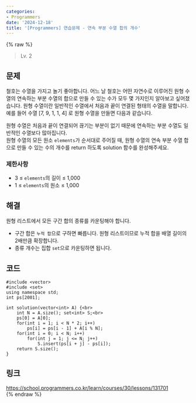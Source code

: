 ```yaml
---
categories:
- Programmers
date: '2024-12-18'
title: '[Programmers] 연습문제 - 연속 부분 수열 합의 개수'
---
```


{% raw %}
> Lv. 2<br>

## 문제
철호는 수열을 가지고 놀기 좋아합니다. 어느 날 철호는 어떤 자연수로 이루어진 원형 수열의 연속하는 부분 수열의 합으로 만들 수 있는 수가 모두 몇 가지인지 알아보고 싶어졌습니다. 원형 수열이란 일반적인 수열에서 처음과 끝이 연결된 형태의 수열을 말합니다. 예를 들어 수열 [7, 9, 1, 1, 4] 로 원형 수열을 만들면 다음과 같습니다.  
  
원형 수열은 처음과 끝이 연결되어 끊기는 부분이 없기 때문에 연속하는 부분 수열도 일반적인 수열보다 많아집니다.  
원형 수열의 모든 원소  `elements`가 순서대로 주어질 때, 원형 수열의 연속 부분 수열 합으로 만들 수 있는 수의 개수를 return 하도록 solution 함수를 완성해주세요.

### 제한사항
-   3 ≤  `elements`의 길이 ≤ 1,000
-   1 ≤  `elements`의 원소 ≤ 1,000

## 해결
원형 리스트에서 모든 구간 합의 종류를 카운팅해야 합니다.
- 구간 합은 `누적 합`으로 구하면 빠릅니다. 원형 리스트이므로 누적 합을 배열 길이의 2배만큼 확장합니다.
- 종류 개수는 집합 `set`으로 카운팅하면 됩니다.

## 코드
```
#include <vector>
#include <set>
using namespace std;
int ps[2001];

int solution(vector<int> A) {<br>
    int N = A.size(); set<int> S;<br>
    ps[0] = A[0];
    for(int i = 1; i < N * 2; i++)
        ps[i] = ps[i - 1] + A[i % N];
    for(int i = 0; i < N; i++)
        for(int j = 1; j <= N; j++)
            S.insert(ps[i + j] - ps[i]);
    return S.size();
}
```

## 링크
https://school.programmers.co.kr/learn/courses/30/lessons/131701<br>
{% endraw %}